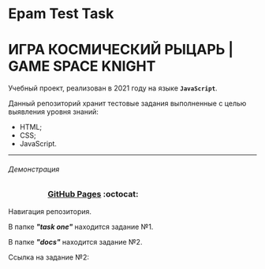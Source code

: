 # Epam Test Task

# ИГРА КОСМИЧЕСКИЙ РЫЦАРЬ | GAME SPACE KNIGHT

Учебный проект, реализован в 2021 году на языке **`JavaScript`**. 

Данный репозиторий хранит тестовые задания выполненные с целью выявления уровня знаний:
+ HTML;
+ CSS;
+ JavaScript.
_______

###### Демонстрация
<dl>
  <dd>
    <dl>
      <dd>
          <h3><a href="https://riorustik.github.io/Epam_Test_Task/">GitHub Pages</a> :octocat:</h3>
      </dd>
    </dl>
  </dd>
</dl> 



Навигация репозитория.

В папке ***"task one"*** находится задание №1.

В папке ***"docs"*** находится задание №2. 

Ссылка на задание №2: 






